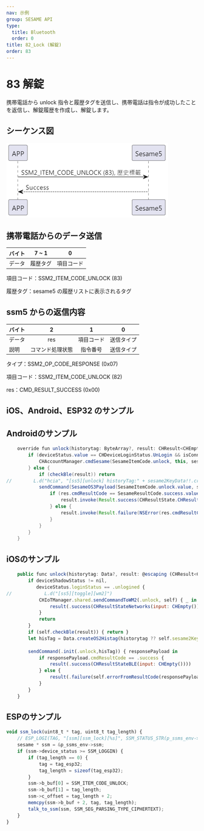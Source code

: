 ```yaml
---
nav: 示例
group: SESAME API
type:
  title: Bluetooth
  order: 0
title: 82_Lock (解錠)
order: 83
---
```


# 83 解錠

携帯電話から unlock 指令と履歴タグを送信し、携帯電話は指令が成功したことを返信し、解錠履歴を作成し、解錠します。

## シーケンス図

<p align="left" >
  <img src="./src/unlock/unlock.png" alt="" title="">
</p>

## 携帯電話からのデータ送信

| バイト |  7 ~ 1   |     0      |
| ------ | :------: | :--------: |
| データ | 履歴タグ | 項目コード |

項目コード：SSM2_ITEM_CODE_UNLOCK (83)

履歴タグ：sesame5 の履歴リストに表示されるタグ

## ssm5 からの返信内容

| バイト |        2         |     1      |     0      |
| ------ | :--------------: | :--------: | :--------: |
| データ |       res        | 項目コード | 送信タイプ |
| 説明   | コマンド処理状態 |  指令番号  | 送信タイプ |

タイプ：SSM2_OP_CODE_RESPONSE (0x07)

項目コード：SSM2_ITEM_CODE_UNLOCK (82)

res：CMD_RESULT_SUCCESS (0x00)

## iOS、Android、ESP32 のサンプル
 ## Androidのサンプル

```java
    override fun unlock(historytag: ByteArray?, result: CHResult<CHEmpty>) {
        if (deviceStatus.value == CHDeviceLoginStatus.UnLogin && isConnectedByWM2) {
            CHAccountManager.cmdSesame(SesameItemCode.unlock, this, sesame2KeyData!!.hisTagC(historytag), result)
        } else {
            if (checkBle(result)) return
//        L.d("hcia", "[ss5][unlock] historyTag:" + sesame2KeyData!!.createHistagV2(historyTag).toHexString())
            sendCommand(SesameOS3Payload(SesameItemCode.unlock.value, sesame2KeyData!!.createHistagV2(historytag)), DeviceSegmentType.cipher) { res ->
                if (res.cmdResultCode == SesameResultCode.success.value) {
                    result.invoke(Result.success(CHResultState.CHResultStateBLE(CHEmpty())))
                } else {
                    result.invoke(Result.failure(NSError(res.cmdResultCode.toString(), "CBCentralManager", res.cmdResultCode.toInt())))
                }
            }
        }
    }
```

## iOSのサンプル

```jsx | pure
    public func unlock(historytag: Data?, result: @escaping (CHResult<CHEmpty>))  {
        if deviceShadowStatus != nil,
           deviceStatus.loginStatus == .unlogined {
//            L.d("[ss5][toggle][wm2]")
            CHIoTManager.shared.sendCommandToWM2(.unlock, self) { _ in
                result(.success(CHResultStateNetworks(input: CHEmpty())))
            }
            return
        }
        if (self.checkBle(result)) { return }
        let hisTag = Data.createOS2Histag(historytag ?? self.sesame2KeyData?.historyTag)

        sendCommand(.init(.unlock,hisTag)) { responsePayload in
            if responsePayload.cmdResultCode == .success {
                result(.success(CHResultStateBLE(input: CHEmpty())))
            } else {
                result(.failure(self.errorFromResultCode(responsePayload.cmdResultCode)))
            }
        }
    }
```

## ESPのサンプル

```jsx | pure
void ssm_lock(uint8_t * tag, uint8_t tag_length) {
    // ESP_LOGI(TAG, "[ssm][ssm_lock][%s]", SSM_STATUS_STR(p_ssms_env->ssm.device_status));
    sesame * ssm = &p_ssms_env->ssm;
    if (ssm->device_status >= SSM_LOGGIN) {
        if (tag_length == 0) {
            tag = tag_esp32;
            tag_length = sizeof(tag_esp32);
        }
        ssm->b_buf[0] = SSM_ITEM_CODE_UNLOCK;
        ssm->b_buf[1] = tag_length;
        ssm->c_offset = tag_length + 2;
        memcpy(ssm->b_buf + 2, tag, tag_length);
        talk_to_ssm(ssm, SSM_SEG_PARSING_TYPE_CIPHERTEXT);
    }
}
``` 
